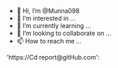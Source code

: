 - 👋 Hi, I’m @Munna098
- 👀 I’m interested in ...
- 🌱 I’m currently learning ...
- 💞️ I’m looking to collaborate on ...
- 📫 How to reach me ...

<!---
Munna098/Munna098 is a ✨ special ✨ repository because its `README.md` (this file) appears on your GitHub profile.
You can click the Preview link to take a look at your changes.
--->'https://Cd report@gitHub.com':
